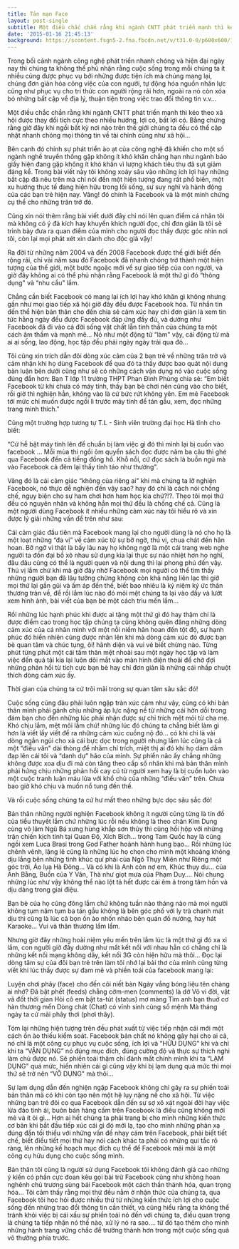 ```yaml
---
title: Tản mạn Face
layout: post-single
subtitle: Một điều chắc chắn rằng khi ngành CNTT phát triển mạnh thì kéo theo xã hội được thay đổi tích cực theo nhiều hướng, lợi có, bất lợi có. 
date: '2015-01-16 21:45:13'
background: https://scontent.fsgn5-2.fna.fbcdn.net/v/t31.0-0/p600x600/10733844_1210910592269310_2199649587695118299_o.jpg?_nc_cat=0&oh=e50d4d92fdd7f6c09c3588a708382910&oe=5BBF5104
---
```


Trong bối cảnh ngành công nghệ phát triển nhanh chóng và hiện đại ngày nay thì chúng ta không thể phủ nhận rằng cuộc sống trong mỗi chúng ta ít nhiều cũng được phục vụ bởi những được tiện ích mà chúng mang lại, chúng đơn giản hóa công việc của con người, tự động hóa nguồn nhân lực cũng như phục vụ cho tri thức con người rộng rãi hơn, ngoài ra nó còn xóa bỏ những bất cập về địa lý, thuận tiện trong việc trao đổi thông tin v.v... 

Một điều chắc chắn rằng khi ngành CNTT phát triển mạnh thì kéo theo xã hội được thay đổi tích cực theo nhiều hướng, lợi có, bất lợi có. Bằng chứng rằng giờ đây khi ngồi bất kỳ nơi nào trên thế giới chúng ta đều có thể cập nhật nhanh chóng mọi thông tin về tài chính cũng như xã hội… 

Bên cạnh đó chính sự phát triển ào ạt của công nghệ đã khiến cho một số ngành nghề truyền thống gặp không ít khó khăn chẳng hạn như ngành báo giấy hiện đang gặp không ít khó khăn vì lượng khách tiêu thụ đã sụt giảm đáng kể.
Trong bài viết này tôi không xoáy sâu vào những ích lợi hay những bất cập đã nêu trên mà chỉ nói đến một hiện tượng đang rất phổ biến, một xu hướng thực tế đang hiện hữu trong lối sống, sự suy nghĩ và hành động của các bạn trẻ hiện nay. Vâng! đó chính là Facebook và là một minh chứng cụ thể cho những trăn trở đó. 

Cũng xin nói thêm rằng bài viết dưới đây chỉ nói lên quan điểm cá nhân tôi mà không có ý đả kích hay khuyến khích người đọc, chỉ đơn giản là tôi sẽ trình bày đưa ra quan điểm của mình cho người đọc thấy được góc nhìn nơi tôi, còn lại mọi phát xét xin dành cho độc giả vậy!

Ra đời từ những năm 2004 và đến 2008 Facebook được thế giới biết đến rộng rãi, chỉ vài năm sau đó Facebook đã nhanh chóng trở thành một hiện tượng của thế giới, một bước ngoặc mới về sự giao tiếp của con người, và giờ đây không ai có thể phủ nhận rằng Facebook là một thứ gì đó “thông dụng" và “nhu cầu" lắm. 

Chẳng cần biết Facebook có mang lại ích lợi hay khó khăn gì không nhưng gần như mọi giao tiếp xã hội giờ đây đều được Facebook hóa. Từ nhắn tin đến thể hiện bản thân cho đến chia sẻ cảm xúc hay chỉ đơn giản là xem tin tức hằng ngày đều được Facebook đáp ứng đầy đủ, và dường như Facebook đã đi vào cả đời sống vật chất lẫn tinh thần của chúng ta một cách âm thầm và mạnh mẽ… Nó như một động từ “làm" vậy, cái động từ mà ai ai sống, lao động, học tập đều phải ngày ngày trải qua đó…

Tôi cũng xin trích dẫn đôi dòng xúc cảm của 2 bạn trẻ về những trăn trở và cảm nhận khi họ dùng Facebook để qua đó ta thấy được bao quát nội dung bàn luận bên dưới cũng như sẽ có những cách vận dụng nó vào cuộc sống đúng đắn hơn:
Bạn T lớp 11 trường THPT Phan Đình Phùng chia sẻ: “Em biết Facebook từ khi chưa có máy tính, thấy bạn bè chơi nên cũng vào cho biết, rồi giờ thì nghiện hẳn, không vào là cứ bức rứt không yên. Em mê Facebook tới mức chỉ muốn được ngồi lì trước máy tính để tán gẫu, xem, đọc những trang mình thích.”

Cũng một trường hợp tương tự T.L - Sinh viên trường đại học Hà tĩnh cho biết:

“Cứ hễ bật máy tính lên để chuẩn bị làm việc gì đó thì mình lại bị cuốn vào facebook … Mỗi mùa thi ngồi ôm quyển sách đọc được năm ba câu thì ghé qua Facebook đến cả tiếng đồng hồ. Khỗ nỗi, cứ đọc sách là buồn ngủ mà vào Facebook cả đêm lại thấy tỉnh táo như thường".

Vâng đó là cái cảm giác “không của riêng ai" khi mà chúng ta lỡ nghiện Facebook, nó thực dễ nghiện đến vậy sao? hay đó chỉ là cách nói chống chế, ngụy biện cho sự ham chơi hơn ham học kia chứ?!?. Theo tôi mọi thứ đều có nguyên nhân và không hẳn mọi thứ đều là chống chế cả. Cũng là một người dùng Facebook ít nhiều những cảm xúc này tôi hiểu rõ và xin được lý giải những vấn đề trên như sau:

Cái cảm giác đầu tiên mà Facebook mang lại cho người dùng là nó cho họ là một loạt những “đa vị” về cảm xúc từ sự bỡ ngỡ, thú vị, chua chát đến hân hoan. Bỡ ngỡ vì thật là bấy lâu nay họ không ngờ là một cái trang web nghe người ta đồn đại bổ xô nhau sử dụng kia lại thực sự náo nhiệt hơn họ nghĩ, đâu đâu cũng có thể là người quen và nội dung thì lại phong phú đến vậy. Thú vị lắm chứ khi mà giờ đây nhờ Facebook mọi người có thể tìm thấy những người bạn đã lâu tưởng chừng không còn khả năng liên lạc thì giờ mọi thứ lại gần gũi và ấm áp đến thế, biết bao nhiêu là kỷ niệm ký ức thân thương tràn về, để rồi lắm lúc nào đó mỏi mệt chúng ta lại vào đấy và lướt xem hình ảnh, bài viết của bạn bè một cách trìu mến lắm…

Rồi những lúc hạnh phúc khi được ai tặng một thứ gì đó hay thậm chí là được điểm cao trong học tập chúng ta cũng không quên đăng những dòng cảm xúc của cá nhân mình với một nỗi niềm hân hoan đến tột độ, sự hạnh phúc đó hiển nhiên cũng được nhân lên khi mà dòng cảm xúc đó được bạn bè quan tâm và chúc tụng, ôi! hãnh diện và vui vẻ biết chừng nào. Từng phút từng phút một cái tấm thân mệt nhoài sau một ngày học tập và làm việc đến quá tải kia lại luôn dõi mắt vào màn hình điện thoải để chờ đợi những phản hồi từ tích cực bạn bè hay chỉ đơn giản là những cái nhấp chuột thích dòng cảm xúc ấy.

Thời gian của chúng ta cứ trôi mãi trong sự quan tâm sâu sắc đó!

Cuộc sống cũng đâu phải luôn ngập tràn xúc cảm như vậy, cũng có khi bản thân mình phải gánh chịu những áp lực nặng nề từ những cái hờn dỗi trong đám bạn cho đến những lúc phải nhận được sự chỉ trích mệt mỏi từ cha mẹ. Khó chịu lắm, mệt mõi lắm chứ! những lúc đó chúng ta chẳng biết làm gì hơn là viết lấy viết để ra những cảm xúc cuồng nộ đó... có khi chỉ là vài dòng ngắn ngủi cho xả cái bực dọc trong người nhưng lắm lúc cũng là cả một “điếu văn" dài thòng để nhằm chỉ trích, miệt thị ai đó khi họ dám dẫm đạp lên cái tôi và “danh dự" hão của mình.
Sự phiền não ấy chẳng những không được xoa dịu đi mà còn tăng theo cấp số nhân khi mà bản thân mình phải hứng chịu những phản hồi cay cú từ người xem hay là bị cuốn luôn vào một cuộc tranh luận máu lửa với khổ chủ của những “điếu văn" trên. Chưa bao giờ khó chịu và muốn nổ tung đến thế.

Và rồi cuộc sống chúng ta cứ hư mất theo những bực dọc sâu sắc đó!

Bản thân những người nghiện Facebook không ít người cũng từng là tín đồ của tiểu thuyết lắm chứ những lúc rỗi nếu không là theo chân Kim Dung cùng võ lâm Ngũ Bá xưng hùng khắp sơn thủy thì cũng hồi hộp với những trận chiến kịch tính tại Quan Độ, Xích Bích... trong Tam Quốc hay là cũng ngồi xem Luca Brasi trong God Father hoành hành hung bạo... 
Rồi những lúc chênh vênh, lặng lẽ cũng là những lúc họ chọn cho mình một khoảng không dịu lắng bên những tình khúc quí phái của Ngô Thụy Miên như Riêng một góc trời, Áo lụa Hà Đông… Và có khi là Anh còn nợ em, Khúc thụy du… của Anh Bằng, Buồn của Y Vân, Thà như giọt mưa của Phạm Duy…. Nói chung những lúc như vậy không thể nào lột tả hết được cái êm ả trong tâm hồn và dịu dàng trong giai điệu.

Bạn bè của họ cũng đông lắm chứ không tuần nào tháng nào mà mọi người không tụm năm tụm ba tán gẫu không là bên góc phố với ly trà chanh mát dịu thì cũng là lúc cả bọn ồn ào nhốn nháo bên quán đồ nướng, hay hát Karaoke… Vui và thân thương lắm lắm.

Nhưng giờ đây những hoài niệm yêu mến trên lắm lúc là một thứ gì đó xa xỉ lắm, con người giờ đây dường như mất kết nối với nhau hẳn có chăng chỉ là những kết nối mạng không dây, kết nối 3G còn hiện hữu mà thôi… Đọc lại dòng tâm sự của đôi bạn trẻ trên làm tôi nhớ lại bài thơ của mình cũng từng viết khi lúc thấy được sự đam mê và phiền toái của facebook mang lại:

Luyện chơi phây (face) cho đến cõi niết bàn
Ngày vắng bóng liệu tên chàng ai nhớ?
Đã bật phết (feeds) chẳng cờm-men (comments) là dở
Vô vi đời, vật vã đốt thời gian
Hỏi cô em bật ta-tút (status) mơ màng 
Tìm anh bạn thuở cơ hàn thương mến
Dòng chát (Chat) có vĩnh sinh cùng số mệnh
Mà tháng ngày ta cứ mãi phây thơi (phơi thây). 

Tóm lại những hiện tượng trên đều phát xuất từ việc tiếp nhận cái mới một cách ồn ào thiếu kiểm soát. Facebook bản chất nó không gây hại cho ai cả, nó chỉ là một công cụ phục vụ cuộc sống, ích lợi và “HỮU DỤNG” khi và chỉ khi ta “VẬN DỤNG” nó đúng mục đích, đúng cường độ và thực sự thích nghi làm chủ được nó. Sẽ phiền toái thậm chí đánh mất chính mình khi ta “LẠM DỤNG" quá mức, hiển nhiên cái gì cũng vậy khi bị lạm dụng quá mức thì mọi thứ sẽ trở nên “VÔ DỤNG" mà thôi…

Sự lạm dụng dẫn đến nghiện ngập Facebook không chỉ gây ra sự phiền toái bản thân mà có khi còn tạo nên một hệ lụy nặng nề cho xã hội. Từ việc những bạn trẻ đôi co qua Facebook dẫn đến sự sợ xô xát ngoài đời hay việc lừa đảo tình ái, buôn bán hàng cấm trên Facebook là điều cũng không mới mẻ và ít ỏi gì…
Hơn ai hết chúng ta phải trang bị cho mình những kiến thức cơ bản khi bắt đầu tiếp xúc cái gì đó mới lạ, tạo cho mình những phản xạ đúng đắn tối thiểu với những vấn đề nhạy cảm trên Facebook, phải biết tiết chế, biết điều tiết mọi thứ hay nói cách khác ta phải có những qui tắc rõ ràng, lên những kế hoạch mục đích cụ thể để Facebook mãi mãi là một công cụ hữu dụng cho cuộc sống mình.

Bản thân tôi cũng là người sử dụng Facebook tôi không đánh giá cao những ý kiến có phần cực đoan kêu gọi bài trừ Facebook cũng như không hoan nghênh chủ trương sùng bái Facebook một cách thần thánh hóa, quan trọng hóa...  Tôi cảm thấy rằng mọi thứ đều nằm ở nhận thức của chúng ta, qua Facebook tôi học hỏi được nhiều thứ từ những kiến thức ích lợi cho cuộc sống đến những trao đổi thông tin cần thiết, và cũng hiểu rằng ta không thể tránh khỏi việc bị cái xấu sự phiền toái nó đến với chúng ta, điều quan trọng là chúng ta tiếp nhận nó thế nào, xử lý nó ra sao…. từ đó tạo thêm cho mình những hành trang vững chắc để trưởng thành hơn trong một cuộc sống quá vô thường phía trước.